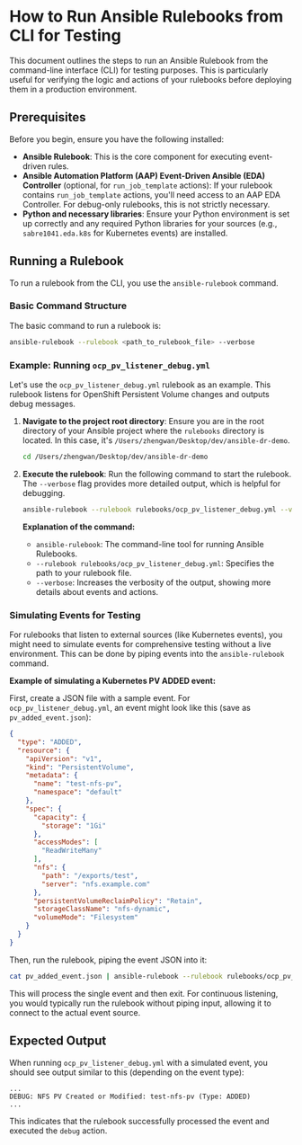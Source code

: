 # How to Run Ansible Rulebooks from CLI for Testing

This document outlines the steps to run an Ansible Rulebook from the command-line interface (CLI) for testing purposes. This is particularly useful for verifying the logic and actions of your rulebooks before deploying them in a production environment.

## Prerequisites

Before you begin, ensure you have the following installed:

*   **Ansible Rulebook**: This is the core component for executing event-driven rules.
*   **Ansible Automation Platform (AAP) Event-Driven Ansible (EDA) Controller** (optional, for `run_job_template` actions): If your rulebook contains `run_job_template` actions, you'll need access to an AAP EDA Controller. For debug-only rulebooks, this is not strictly necessary.
*   **Python and necessary libraries**: Ensure your Python environment is set up correctly and any required Python libraries for your sources (e.g., `sabre1041.eda.k8s` for Kubernetes events) are installed.

## Running a Rulebook

To run a rulebook from the CLI, you use the `ansible-rulebook` command.

### Basic Command Structure

The basic command to run a rulebook is:

```bash
ansible-rulebook --rulebook <path_to_rulebook_file> --verbose
```

### Example: Running `ocp_pv_listener_debug.yml`

Let's use the `ocp_pv_listener_debug.yml` rulebook as an example. This rulebook listens for OpenShift Persistent Volume changes and outputs debug messages.

1.  **Navigate to the project root directory**:
    Ensure you are in the root directory of your Ansible project where the `rulebooks` directory is located. In this case, it's `/Users/zhengwan/Desktop/dev/ansible-dr-demo`.

    ```bash
    cd /Users/zhengwan/Desktop/dev/ansible-dr-demo
    ```

2.  **Execute the rulebook**:
    Run the following command to start the rulebook. The `--verbose` flag provides more detailed output, which is helpful for debugging.

    ```bash
    ansible-rulebook --rulebook rulebooks/ocp_pv_listener_debug.yml --verbose
    ```

    **Explanation of the command:**
    *   `ansible-rulebook`: The command-line tool for running Ansible Rulebooks.
    *   `--rulebook rulebooks/ocp_pv_listener_debug.yml`: Specifies the path to your rulebook file.
    *   `--verbose`: Increases the verbosity of the output, showing more details about events and actions.

### Simulating Events for Testing

For rulebooks that listen to external sources (like Kubernetes events), you might need to simulate events for comprehensive testing without a live environment. This can be done by piping events into the `ansible-rulebook` command.

**Example of simulating a Kubernetes PV ADDED event:**

First, create a JSON file with a sample event. For `ocp_pv_listener_debug.yml`, an event might look like this (save as `pv_added_event.json`):

```json
{
  "type": "ADDED",
  "resource": {
    "apiVersion": "v1",
    "kind": "PersistentVolume",
    "metadata": {
      "name": "test-nfs-pv",
      "namespace": "default"
    },
    "spec": {
      "capacity": {
        "storage": "1Gi"
      },
      "accessModes": [
        "ReadWriteMany"
      ],
      "nfs": {
        "path": "/exports/test",
        "server": "nfs.example.com"
      },
      "persistentVolumeReclaimPolicy": "Retain",
      "storageClassName": "nfs-dynamic",
      "volumeMode": "Filesystem"
    }
  }
}
```

Then, run the rulebook, piping the event JSON into it:

```bash
cat pv_added_event.json | ansible-rulebook --rulebook rulebooks/ocp_pv_listener_debug.yml --verbose
```

This will process the single event and then exit. For continuous listening, you would typically run the rulebook without piping input, allowing it to connect to the actual event source.

## Expected Output

When running `ocp_pv_listener_debug.yml` with a simulated event, you should see output similar to this (depending on the event type):

```
...
DEBUG: NFS PV Created or Modified: test-nfs-pv (Type: ADDED)
...
```

This indicates that the rulebook successfully processed the event and executed the `debug` action.
